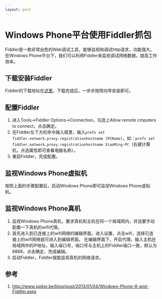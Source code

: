 ```yaml
---
layout: post
---
```


# Windows Phone平台使用Fiddler抓包

Fiddler是一款非常出色的Web调试工具，能够监视和调试http请求，功能强大。在Windows Phone平台下，我们可以利用Fiddler来监视调试网络数据，提高工作效率。

## 下载安装Fiddler

Fiddler的下载地址在[这里](http://fiddler2.com/get-fiddler)，下载完成后，一步步按照向导安装即可。

## 配置Fiddler  

1. 进入Tools->Fiddler Options->Connection，勾选上Allow remote cmputers to connect，点击确定。 
2. 在Fiddler左下方的命令输入框里，输入`prefs set fiddler.network.proxy.registrationhostname [PCName]`，如：`prefs set fiddler.network.proxy.registrationhostname XiaoMing-PC`（右键计算机，点选属性即可查看电脑名称）。 
3. 重启Fiddler，完成配置。

## 监视Windows Phone虚拟机  

按照上面的步骤配置后，启动Windows Phone即可监视Windows Phone虚拟机。

## 监视Windows Phone真机 

1. 监视Windows Phone真机，要求真机和主机在同一个局域网内，并且要手动配置一下真机的wifi代理。 
2. 首先进入到已连接上的wifi网络的编辑界面。进入设置，点击wifi，选择已连接上的wifi网络就可进入到编辑界面。 在编辑界面下，开启代理，输入主机在局域网中的IP地址，输入端口号，端口号与主机上的Fiddler端口一致，默认为8888，点击确定，完成编辑。
3. 启动Fiddler，Fiddler就能监视真机的网络请求。

## 参考

1. <http://www.spikie.be/blog/post/2013/01/04/Windows-Phone-8-and-Fiddler.aspx>
